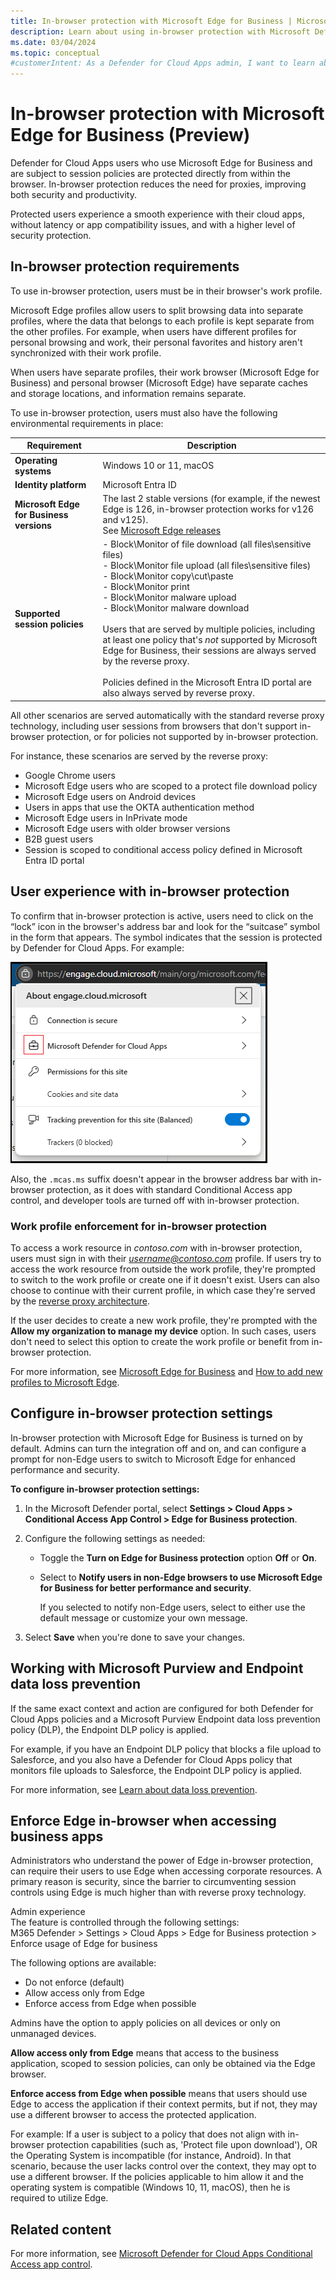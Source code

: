 ```yaml
---
title: In-browser protection with Microsoft Edge for Business | Microsoft Defender for Cloud Apps
description: Learn about using in-browser protection with Microsoft Defender for Cloud Apps session policies and Microsoft Edge for Business.
ms.date: 03/04/2024
ms.topic: conceptual
#customerIntent: As a Defender for Cloud Apps admin, I want to learn about the user experience with in-browser protection.
---
```


# In-browser protection with Microsoft Edge for Business (Preview)

Defender for Cloud Apps users who use Microsoft Edge for Business and are subject to session policies are protected directly from within the browser. In-browser protection reduces the need for proxies, improving both security and productivity.

Protected users experience a smooth experience with their cloud apps, without latency or app compatibility issues, and with a higher level of security protection.

## In-browser protection requirements

To use in-browser protection, users must be in their browser's work profile. 

Microsoft Edge profiles allow users to split browsing data into separate profiles, where the data that belongs to each profile is kept separate from the other profiles. For example, when users have different profiles for personal browsing and work, their personal favorites and history aren't synchronized with their work profile.

When users have separate profiles, their work browser (Microsoft Edge for Business) and personal browser (Microsoft Edge) have separate caches and storage locations, and information remains separate.

To use in-browser protection, users must also have the following environmental requirements in place:

|Requirement  |Description  |
|---------|---------|
|**Operating systems**     |   Windows 10 or 11, macOS      |
|**Identity platform**     | Microsoft Entra ID        |
|**Microsoft Edge for Business versions**     |   The last 2 stable versions (for example, if the newest Edge is 126, in-browser protection works for v126 and v125). <br> See [Microsoft Edge releases](https://learn.microsoft.com/deployedge/microsoft-edge-release-schedule#microsoft-edge-releases)     |
|**Supported session policies**     | - Block\Monitor of file download (all files\sensitive files) <br>- Block\Monitor file upload (all files\sensitive files) <br>- Block\Monitor copy\cut\paste <br>- Block\Monitor print <br>- Block\Monitor malware upload <br>- Block\Monitor malware download <br><br> Users that are served by multiple policies, including at least one policy that's *not* supported by Microsoft Edge for Business, their sessions are always served by the reverse proxy. <br><br>Policies defined in the Microsoft Entra ID portal are also always served by reverse proxy.   |

All other scenarios are served automatically with the standard reverse proxy technology, including user sessions from browsers that don't support in-browser protection, or for policies not supported by in-browser protection.

For instance, these scenarios are served by the reverse proxy:
- Google Chrome users
- Microsoft Edge users who are scoped to a protect file download policy
- Microsoft Edge users on Android devices
- Users in apps that use the OKTA authentication method
- Microsoft Edge users in InPrivate mode
- Microsoft Edge users with older browser versions
- B2B guest users
- Session is scoped to conditional access policy defined in Microsoft Entra ID portal

## User experience with in-browser protection

To confirm that in-browser protection is active, users need to click on the “lock” icon in the browser's address bar and look for the “suitcase” symbol in the form that appears. The symbol indicates that the session is protected by Defender for Cloud Apps. For example:

![Screenshot of Edge in browser indication.](media/in-browser-protection/edge-in-browser-indication.png)

Also, the `.mcas.ms` suffix doesn't appear in the browser address bar with in-browser protection, as it does with standard Conditional Access app control, and developer tools are turned off with in-browser protection.

### Work profile enforcement for in-browser protection

To access a work resource in *contoso.com* with in-browser protection, users must sign in with their *username@contoso.com* profile. If users try to access the work resource from outside the work profile, they're prompted to switch to the work profile or create one if it doesn't exist. Users can also choose to continue with their current profile, in which case they're served by the [reverse proxy architecture](proxy-intro-aad.md).

If the user decides to create a new work profile, they're prompted with the **Allow my organization to manage my device** option. In such cases, users don't need to select this option to create the work profile or benefit from in-browser protection.

For more information, see [Microsoft Edge for Business](/deployedge/microsoft-edge-for-business) and [How to add new profiles to Microsoft Edge](https://www.microsoft.com/en-us/edge/learning-center/how-to-add-new-profiles).

## Configure in-browser protection settings

In-browser protection with Microsoft Edge for Business is turned on by default. Admins can turn the integration off and on, and can configure a prompt for non-Edge users to switch to Microsoft Edge for enhanced performance and security.

**To configure in-browser protection settings:**

1. In the Microsoft Defender portal, select **Settings > Cloud Apps > Conditional Access App Control > Edge for Business protection**.

1. Configure the following settings as needed:

    - Toggle the **Turn on Edge for Business protection** option **Off** or **On**.
    - Select to **Notify users in non-Edge browsers to use Microsoft Edge for Business for better performance and security**.

        If you selected to notify non-Edge users, select to either use the default message or customize your own message.

1. Select **Save** when you're done to save your changes.

## Working with Microsoft Purview and Endpoint data loss prevention

If the same exact context and action are configured for both Defender for Cloud Apps policies and a Microsoft Purview Endpoint data loss prevention policy (DLP), the Endpoint DLP policy is applied.

For example, if you have an Endpoint DLP policy that blocks a file upload to Salesforce, and you also have a Defender for Cloud Apps policy that monitors file uploads to Salesforce, the Endpoint DLP policy is applied.

For more information, see [Learn about data loss prevention](/purview/dlp-learn-about-dlp).

## Enforce Edge in-browser when accessing business apps
Administrators who understand the power of Edge in-browser protection, can require their users to use Edge when accessing corporate resources. 
A primary reason is security, since the barrier to circumventing session controls using Edge is much higher than with reverse proxy technology.

Admin experience   
The feature is controlled through the following settings:   
M365 Defender > Settings > Cloud Apps > Edge for Business protection > Enforce usage of Edge for business   

The following options are available:   
- Do not enforce (default)   
- Allow access only from Edge   
- Enforce access from Edge when possible

Admins have the option to apply policies on all devices or only on unmanaged devices.

**Allow access only from Edge** means that access to the business application, scoped to session policies, can only be obtained via the Edge browser.

**Enforce access from Edge when possible** means that users should use Edge to access the application if their context permits, but if not, they may use a different browser to access the protected application.

For example: 
If a user is subject to a policy that does not align with in-browser protection capabilities (such as, 'Protect file upon download'), OR 
the Operating System is incompatible (for instance, Android). 
In that scenario, because the user lacks control over the context, they may opt to use a different browser. 
If the policies applicable to him allow it and the operating system is compatible (Windows 10, 11, macOS), then he is required to utilize Edge. 

## Related content

For more information, see [Microsoft Defender for Cloud Apps Conditional Access app control](proxy-intro-aad.md).
